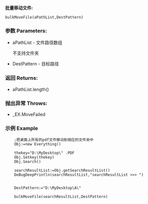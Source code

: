 **批量移动文件:**

```autohotkey
bulkMoveFile(aPathList,DestPattern)
```

### 参数 Parameters: 

- aPathList - 文件路径数组

  不支持文件夹

- DestPattern - 目标路径

### 返回 Returns: 
- aPathList.length()

### 抛出异常 Throws: 
- _EX.MoveFailed
### 示例 Example
```autohotkey
	;把桌面上所有的pdf文件移动到相应的文件夹中
	Obj:=new Everything()

	thekey="D:\MyDesktop\" .PDF
	Obj.Setkey(thekey)
	Obj.Search()

	searchResultList:=Obj.getSearchResultList()
	DeBugDeepPrintln(searchResultList,"searchResultList >>> ")
	

	DestPattern:="D:\MyDesktop\A\"
	
	bulkMoveFile(searchResultList,DestPattern)
```
